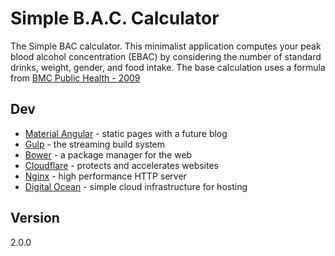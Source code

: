 # Simple B.A.C. Calculator
The Simple BAC calculator. This minimalist application computes your peak blood alcohol concentration (EBAC) by considering the number of standard drinks, weight, gender, and food intake. The base calculation uses a formula from [BMC Public Health - 2009]

## Dev 
  * [Material Angular] - static pages with a future blog
  * [Gulp] - the streaming build system
  * [Bower] - a package manager for the web
  * [Cloudflare] - protects and accelerates websites
  * [Nginx] - high performance HTTP server
  * [Digital Ocean] - simple cloud infrastructure for hosting

## Version 
2.0.0

[//]: # (Hidden Links for cleaner markdown)
   [Gulp]: <http://gulpjs.com>
   [BMC Public Health - 2009]: <https://www.ncbi.nlm.nih.gov/pmc/articles/PMC2724514/#__sec12>
   [Material Angular]: <https://material.angularjs.org/latest/>
   [Bower]: <http://bower.io/>
   [Cloudflare]: <https://www.cloudflare.com/overview/>
   [nginx]: <https://www.nginx.com/resources/wiki/>
   [Digital Ocean]: <https://www.digitalocean.com/features/scaling/>
